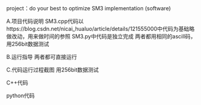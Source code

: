 project：do your best to optimize SM3 implementation (software)

A.项目代码说明
SM3.cpp代码以https://blog.csdn.net/nicai_hualuo/article/details/121555000中代码为基础略做改动，用来做时间的参照
SM3.py中代码是独立完成
两者都用相同的ascill码，用256bit数据测试


B.运行指导
两者都可直接运行

C.代码运行过程截图
用256bit数据测试

C++代码

python代码
